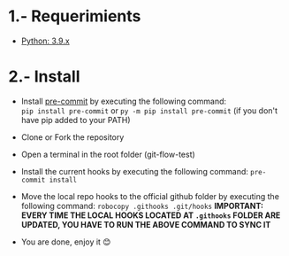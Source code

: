 # 1.- Requerimients
* [Python: 3.9.x](https://www.python.org)
# 2.- Install

* Install [pre-commit](https://pre-commit.com) by executing the following command:   
``pip install pre-commit`` or ``py -m pip install pre-commit`` (if you don't have pip added to your PATH)

* Clone or Fork the repository

* Open a terminal in the root folder (git-flow-test)

* Install the current hooks by executing the following command:
``pre-commit install``

* Move the local repo hooks to the official github folder by executing the following command:
``robocopy .githooks .git/hooks``
**IMPORTANT: EVERY TIME THE LOCAL HOOKS LOCATED AT ``.githooks`` FOLDER ARE UPDATED, YOU HAVE TO RUN THE ABOVE COMMAND TO SYNC IT**

* You are done, enjoy it 😊
